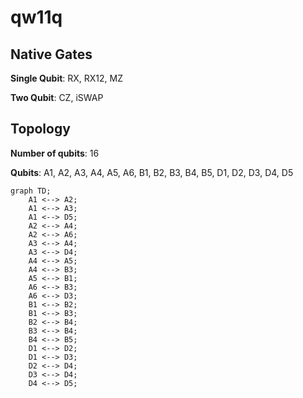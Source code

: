 # qw11q

## Native Gates
**Single Qubit**: RX, RX12, MZ

**Two Qubit**: CZ, iSWAP

## Topology
**Number of qubits**: 16

**Qubits**: A1, A2, A3, A4, A5, A6, B1, B2, B3, B4, B5, D1, D2, D3, D4, D5

```mermaid
graph TD;
    A1 <--> A2;
    A1 <--> A3;
    A1 <--> D5;
    A2 <--> A4;
    A2 <--> A6;
    A3 <--> A4;
    A3 <--> D4;
    A4 <--> A5;
    A4 <--> B3;
    A5 <--> B1;
    A6 <--> B3;
    A6 <--> D3;
    B1 <--> B2;
    B1 <--> B3;
    B2 <--> B4;
    B3 <--> B4;
    B4 <--> B5;
    D1 <--> D2;
    D1 <--> D3;
    D2 <--> D4;
    D3 <--> D4;
    D4 <--> D5;
```
